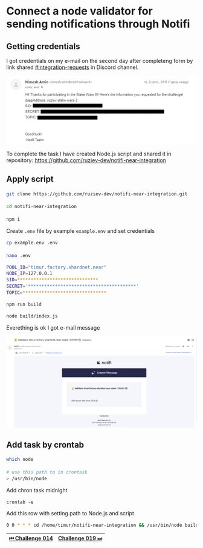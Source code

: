 # Connect a node validator for sending notifications through Notifi

## Getting credentials

I got credentials on my e-mail on the second day after completeng form by link shared [#integration-requests](https://discord.com/invite/nAqR3mk3rv) in Discord channel.

![img](../images/monitoring/notifi-service-credentials.png)

To complete the task I have created Node.js script and shared it in repository: https://github.com/ruziev-dev/notifi-near-integration

## Apply script

```bash
git clone https://github.com/ruziev-dev/notifi-near-integration.git

cd notifi-near-integration

npm i
```

Create `.env` file by example `example.env` and set credentials

```bash
cp example.env .env

nano .env
```

```bash
POOL_ID="timur.factory.shardnet.near"
NODE_IP=127.0.0.1
SID=******************************
SECRET='****************************************'
TOPIC=*******************************
```

```bash
npm run build
```

```bash
node build/index.js
```

Everething is ok I got e-mail message

![img](../images/monitoring/notifi-service.png)

## Add task by crontab

```bash
which node

# use this path to in crontask
> /usr/bin/node

```

Add chron task midnight

```
crontab -e
```

Add this row with setting path to Node.js and script

```bash
0 0 * * * cd /home/timur/notifi-near-integration && /usr/bin/node build/index.js > /dev/null 2>&1
```

| [⏮ Challenge 014 ](./challenge_014.md) | [Challenge 019 ⏭](./challenge_019.md) |
| -------------------------------------- | ------------------------------------- |
